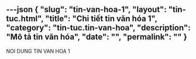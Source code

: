---json
{
    "slug": "tin-van-hoa-1",
    "layout": "tin-tuc.html",
    "title": "Chi tiết tin văn hóa 1",
    "category": "tin-tuc.tin-van-hoa",
    "description": "Mô tả tin văn hóa",
    "date": "",
    "permalink": ""
}
---
NOI DUNG TIN VAN HOA 1